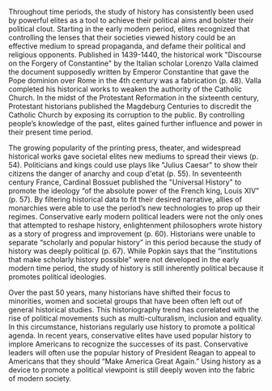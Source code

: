 Throughout time periods, the study of history has consistently been used by powerful elites as a tool to achieve their political aims and bolster their political clout. Starting in the early modern period, elites recognized that controlling the lenses that their societies viewed history could be an effective medium to spread propaganda, and defame their political and religious opponents. Published in 1439-1440, the historical work "Discourse on the Forgery of Constantine" by the Italian scholar Lorenzo Valla claimed the document supposedly written by Emperor Constantine that gave the Pope dominion over Rome in the 4th century was a fabrication (p. 48). Valla completed his historical works to weaken the authority of the Catholic Church. In the midst of the Protestant Reformation in the sixteenth century, Protestant historians published the Magdeburg Centuries to discredit the Catholic Church by exposing its corruption to the public. By controlling people’s knowledge of the past, elites gained further influence and power in their present time period. 

The growing popularity of the printing press, theater, and widespread historical works gave societal elites new mediums to spread their views (p. 54). Politicians and kings could use plays like "Julius Caesar" to show their citizens the danger of anarchy and coup d'etat (p. 55). In seventeenth century France, Cardinal Bossuet published the "Universal History" to promote the ideology “of the absolute power of the French king, Louis XIV” (p. 57). By filtering historical data to fit their desired narrative, allies of monarchies were able to use the period’s new technologies to prop up their regimes. Conservative early modern political leaders were not the only ones that attempted to reshape history, enlightenment philosophers wrote history as a story of progress and improvement (p. 60). Historians were unable to separate “scholarly and popular history” in this period because the study of history was deeply political (p. 67). While Popkin says that the “institutions that make scholarly history possible” were not developed in the early modern time period, the study of history is still inherently political because it promotes political ideologies.

Over the past 50 years, many historians have shifted their focus to minorities, women and societal groups that have been often left out of general historical studies. This historiography trend has correlated with the rise of political movements such as multi-culturalism, inclusion and equality. In this circumstance, historians regularly use history to promote a political agenda. In recent years, conservative elites have used popular history to implore Americans to recognize the successes of its past. Conservative leaders will often use the popular history of President Reagan to appeal to Americans that they should “Make America Great Again.” Using history as a device to promote a political viewpoint is still deeply woven into the fabric of modern society.
